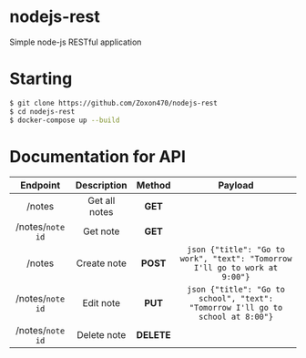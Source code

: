 # nodejs-rest
Simple node-js RESTful application

# Starting
```sh
$ git clone https://github.com/Zoxon470/nodejs-rest
$ cd nodejs-rest
$ docker-compose up --build
```

# Documentation for API

| Endpoint  | Description | Method | Payload
| :---: | :---: | :---: | :---: |
| /notes  | Get all notes  | **GET** |
| /notes/`note id`  | Get note  | **GET** |
| /notes  | Create note  | **POST** | ```json {"title": "Go to work", "text": "Tomorrow I'll go to work at 9:00"}```
| /notes/`note id`  | Edit note  | **PUT** |  ```json {"title": "Go to school", "text": "Tomorrow I'll go to school at 8:00"}```
| /notes/`note id`  | Delete note  | **DELETE** | 